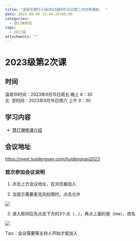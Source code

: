 ```yaml
---
title: "温哥华慧灯小组2023届9月15日第二次共修通知   "
date: 2023-09-09 15:44:25+08:00
categories:
  - 慧灯禅修班
tags:
  - 2023届
attachments: ""
---
```

# 2023级第2次课

## 时间

温哥华时间：2023年9月15日周五 晚上 6：30  
北  京时间：2023年9月16日周六 上午 9：30

## 学习内容

* [慧灯禅修课介绍](http://huidengchanxiu.net/wsb/book1/b1-0)

## 会议地址

<https://meet.huidengvan.com/huidengvan2023>
###  首次参加会议说明
1.  点击上方会议地址，在浏览器加入

2. 当提示需要麦克风权限时，点击允许

![](/f/up/jetsi_allow_mic.png)  

3. 进入房间后先点击下方的3个点（...），再点上面的我（me），改名

![](/f/up/jetsi_chage_name.jpeg)

Tips：会议需要等主持人开始才能加入